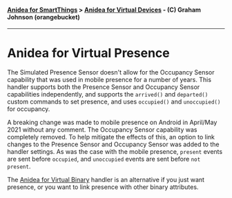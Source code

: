 #### [Anidea for SmartThings](../../../README.md) > [Anidea for Virtual Devices](../README.md#anidea-for-virtual-devices) - (C) Graham Johnson (orangebucket)
---

# Anidea for Virtual Presence
The Simulated Presence Sensor doesn't allow for the Occupancy Sensor capability that was used in mobile presence for a number of years. This handler supports both the Presence Sensor and Occupancy Sensor capabilities independently, and supports the `arrived()` and `departed()` custom commands to set presence, and uses `occupied()` and `unoccupied()` for occupancy.

A breaking change was made to mobile presence on Android in April/May 2021 without any comment. The Occupancy Sensor capability was completely removed. To help mitigate the effects of this, an option to link changes to the Presence Sensor and Occupancy Sensor was added to the handler settings. As was the case with the mobile presence,  `present` events are sent before `occupied`, and `unoccupied` events are sent before `not present`.

The [Anidea for Virtual Binary](../anidea-for-virtual-binary.src/) handler is an alternative if you just want presence, or you want to link presence with other binary attributes.
